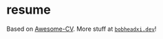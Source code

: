 # resume

Based on [Awesome-CV](https://github.com/posquit0/Awesome-CV). More stuff at [`bobheadxi.dev`](bobheadxi.dev)!
